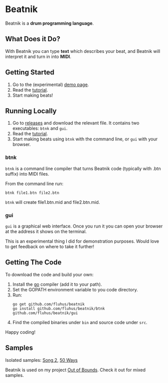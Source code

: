 # Beatnik

Beatnik is a **drum programming language**.

## What Does it Do?

With Beatnik you can type **text** which describes your beat, and Beatnik will interpret it and turn in into **MIDI**.

## Getting Started

1. Go to the (experimental) [demo page](https://beatnik-ihwgh.ondigitalocean.app/).
2. Read the [tutorial](https://github.com/fluhus/beatnik/blob/master/TUTORIAL.md).
3. Start making beats!

## Running Locally

1. Go to [releases](https://github.com/fluhus/beatnik/releases) and download the relevant file. It contains two executables: `btnk` and `gui`.
2. Read the [tutorial](https://github.com/fluhus/beatnik/blob/master/TUTORIAL.md).
3. Start making beats using `btnk` with the command line, or `gui` with your browser.

### btnk

`btnk` is a command line compiler that turns Beatnik code (typically with .btn suffix) into MIDI files.

From the command line run:

```
btnk file1.btn file2.btn
```

`btnk` will create file1.btn.mid and file2.btn.mid.

### gui

`gui` is a graphical web interface. Once you run it you can open your browser at the address it shows on the terminal.

This is an experimental thing I did for demonstration purposes. Would love to get feedback on where to take it further!

## Getting The Code

To download the code and build your own:

1. Install the [go](https://golang.org/) compiler (add it to your path).
2. Set the GOPATH environment variable to you code directory.
3. Run:  
   ```
   go get github.com/fluhus/beatnik
   go install github.com/fluhus/beatnik/btnk github.com/fluhus/beatnik/gui
   ```
4. Find the compiled binaries under `bin` and source code under `src`.

Happy coding!

## Samples

Isolated samples:
[Song 2](https://drive.google.com/file/d/1CVjNAYApnMNlhYOlAlGLJCB7WGvBDJO5/preview),
[50 Ways](https://drive.google.com/file/d/1qEw-5D6pLfflZBiCXrj60oeYwtHhJ1h_/preview)

Beatnik is used on my project [Out of Bounds](https://www.youtube.com/channel/UCAsR8ow5yv5dz4yZ6ZqsrTQ). Check it out for mixed samples.
